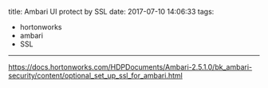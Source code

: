 title: Ambari UI protect by SSL
date: 2017-07-10 14:06:33
tags:
- hortonworks
- ambari
- SSL
---

https://docs.hortonworks.com/HDPDocuments/Ambari-2.5.1.0/bk_ambari-security/content/optional_set_up_ssl_for_ambari.html

